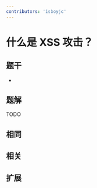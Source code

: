 ```yaml
---
contributors: 'isboyjc'
---
```


# 什么是 XSS 攻击？


## 题干

- 



## 题解

<!-- ::: details 点我查看题解 -->

  TODO

<!-- ::: -->



## 相同


## 相关


## 扩展

